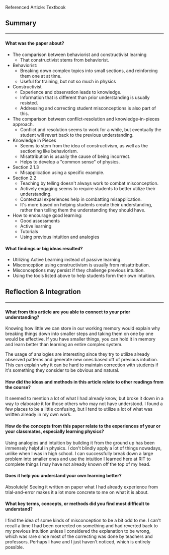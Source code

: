 Referenced Article: Textbook
## Summary<hr>
#### What was the paper about?
 - The comparison between behaviorist and constructivist learning
	 - That constructivist stems from behaviorist.
 - Behaviorist:
	 - Breaking down complex topics into small sections, and reinforcing them one at at time.
	 - Useful for training, but not so much in physics
 - Constructivist
	 - Experience and observation leads to knowledge.
	 - Information that is different than prior understanding is usually resisted.
	 - Addressing and correcting student misconceptions is also part of this.
 - The comparison between conflict-resolution and knowledge-in-pieces approach.
	 - Conflict and resolution seems to work for a while, but eventually the student will revert back to the previous understanding.
 - Knowledge in Pieces
	 - Seems to stem from the idea of constructivism, as well as the sectioning like behaviorism.
	 - Misattribution is usually the cause of being incorrect.
	 - Helps to develop a "common sense" of physics.
 - Section 2.1.3
	 - Misapplication using a specific example.
 - Section 2.2
	 - Teaching by telling doesn't always work to combat misconception.
	 - Actively engaging seems to require students to better utilize their understanding.
	 - Contextual experiences help in combatting misapplication.
	 - It's more based on helping students create their understanding, rather than telling them the understanding they should have.
 - How to encourage good learning:
	- Good assessments
	- Active learning
	- Tutorials
	- Using previous intuition and analogies
#### What findings or big ideas resulted?
 - Utilizing Active Learning instead of passive learning.
 - Misconception using constructivism is usually from misattribution.
 - Misconceptions may persist if they challenge previous intuition.
 - Using the tools listed above to help students form their own intuition.

## Reflection & Integration<hr>
#### What from this article are you able to connect to your prior understanding?
Knowing how little we can store in our working memory would explain why breaking things down into smaller steps and taking them on one by one would be effective. If you have smaller things, you can hold it in memory and learn better than learning an entire complex system.

The usage of analogies are interesting since they try to utilize already observed patterns and generate new ones based off of previous intuition. This can explain why it can be hard to maintain correction with students if it's something they consider to be obvious and natural.
#### How did the ideas and methods in this article relate to other readings from the course?
It seemed to mention a lot of what I had already know, but broke it down in a way to elaborate it for those others who may not have understood. I found a few places to be a little confusing, but I tend to utilize a lot of what was written already in my own work.
#### How do the concepts from this paper relate to the experiences of your or your classmates, especially learning physics?
Using analogies and intuition by building it from the ground up has been immensely helpful in physics. I don't blindly apply a lot of things nowadays, unlike when I was in high school. I can successfully break down a large problem into smaller ones and use the intuition I learned here at RIT to complete things I may have not already known off the top of my head.
#### Does it help you understand your own learning better?
Absolutely! Seeing it written on paper what I had already experience from trial-and-error makes it a lot more concrete to me on what it is about.
#### What key terms, concepts, or methods did you find most difficult to understand?
I find the idea of some kinds of misconception to be a bit odd to me. I can't recall a time I had been corrected on something and had reverted back to my previous intuition unless I considered the explanation to be wrong, which was rare since most of the correcting was done by teachers and professors. Perhaps I have and I just haven't noticed, which is entirely possible.